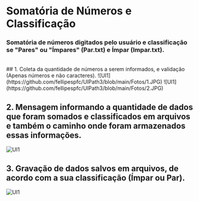 # Somatória de Números e Classificação
### Somatória de números digitados pelo usuário e classificação se "Pares" ou "Ímpares" (Par.txt) e Ímpar (Impar.txt).

<br>
## 1. Coleta da quantidade de números a serem informados, e validação (Apenas números e não caracteres).
![UI1](https://github.com/fellipespfc/UIPath3/blob/main/Fotos/1.JPG)
![UI1](https://github.com/fellipespfc/UIPath3/blob/main/Fotos/2.JPG)


## 2. Mensagem informando a quantidade de dados que foram somados e classificados em arquivos e também o caminho onde foram armazenados essas informações.
![UI1](https://github.com/fellipespfc/UIPath3/blob/main/Fotos/3.JPG)


## 3. Gravação de dados salvos em arquivos, de acordo com a sua classificação (Ímpar ou Par).
![UI1](https://github.com/fellipespfc/UIPath3/blob/main/Fotos/4.JPG)
